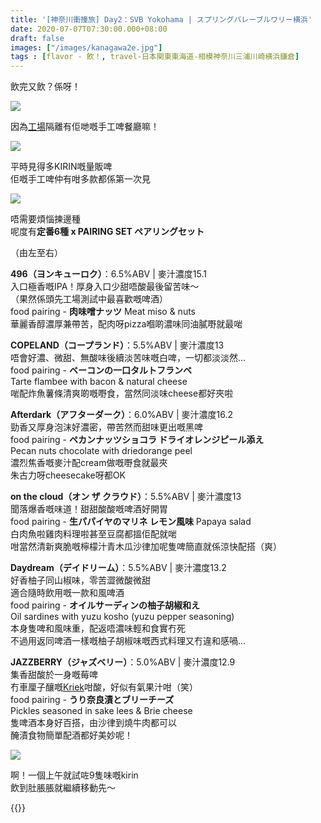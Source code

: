 ```yaml
---
title: '[神奈川衝撞旅] Day2：SVB Yokohama | スプリングバレーブルワリー横浜'
date: 2020-07-07T07:30:00.000+08:00
draft: false
images: ["/images/kanagawa2e.jpg"]
tags : [flavor - 飲！, travel-日本関東東海道-相模神奈川三浦川崎横浜鎌倉]
---
```


飲完又飲？係呀！

![](/images/kanagawa2e1.jpg)

因為[工場](https://hidie.net/kanagawa2d/)隔離有佢哋嘅手工啤餐廳嘛！

![](/images/kanagawa2e2.jpg)

平時見得多KIRIN嘅量販啤  
佢嘅手工啤仲有咁多款都係第一次見

![](/images/kanagawa2e.jpg)

唔需要煩惱揀邊種  
呢度有**定番6種 x PAIRING SET ペアリングセット**  

（由左至右）

**496（ヨンキューロク）**：6.5%ABV | 麥汁濃度15.1  
入口極香嘅IPA！厚身入口少甜唔酸最後留苦味～  
（果然係頭先工場測試中最喜歡嘅啤酒）  
food pairing - **肉味噌ナッツ** Meat miso & nuts  
華麗香醇濃厚兼帶苦，配肉呀pizza嗰啲濃味同油膩嘢就最啱    

**COPELAND（コープランド）**：5.5%ABV | 麥汁濃度13  
唔會好濃、微甜、無酸味後續淡苦味嘅白啤，一切都淡淡然...  
food pairing - **ベーコンの一口タルトフランベ**  
Tarte flambee with bacon & natural cheese  
啱配炸魚薯條清爽啲嘅嘢食，當然同淡味cheese都好夾啦  

**Afterdark（アフターダーク）**：6.0%ABV | 麥汁濃度16.2  
勁香又厚身泡沫好濃密，帶苦然而甜味更出嘅黑啤  
food pairing - **ペカンナッツショコラ ドライオレンジピール添え**  
Pecan nuts chocolate with driedorange peel  
濃烈焦香嘅麥汁配cream做嘅嘢食就最夾  
朱古力呀cheesecake呀都OK  

**on the cloud（オン ザ クラウド）**：5.5%ABV | 麥汁濃度13  
聞落爆香嘅味道！甜甜酸酸嘅啤酒好開胃  
food pairing - **生パパイヤのマリネ レモン風味** Papaya salad  
白肉魚啦雞肉料理啦甚至豆腐都搵佢配就啱  
咁當然清新爽脆嘅檸檬汁青木瓜沙律加呢隻啤簡直就係涼快配搭（爽）  

**Daydream（デイドリーム）**：5.5%ABV | 麥汁濃度13.2  
好香柚子同山椒味，零苦澀微酸微甜  
適合隨時飲用嘅一款和風啤酒  
food pairing - **オイルサーディンの柚子胡椒和え**  
Oil sardines with yuzu kosho (yuzu pepper seasoning)  
本身隻啤和風味重，配返唔濃味輕和食實冇死  
不過用返同啤酒一樣嘅柚子胡椒味嘅西式料理又冇違和感喎...  

**JAZZBERRY（ジャズベリー）**：5.0%ABV | 麥汁濃度12.9  
集香甜酸於一身嘅莓啤  
冇車厘子釀嘅[Kriek](https://hidie.net/belgium1/)咁酸，好似有氣果汁咁（笑）  
food pairing - **うり奈良漬とブリーチーズ**  
Pickles seasoned in sake lees & Brie cheese  
隻啤酒本身好百搭，由沙律到燒牛肉都可以  
醃漬食物簡單配酒都好美妙呢！


![](/images/kanagawa2e3.jpg)

啊！一個上午就試咗9隻味嘅kirin  
飲到肚脹脹就繼續移動先～

{{<kanagawa>}}
